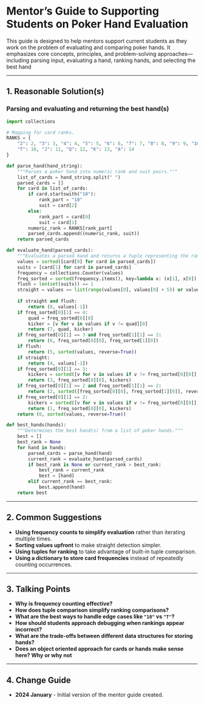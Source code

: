 # Mentor’s Guide to Supporting Students on Poker Hand Evaluation

This guide is designed to help mentors support current students as they work on the problem of evaluating and comparing poker hands. It emphasizes core concepts, principles, and problem-solving approaches—including parsing input, evaluating a hand, ranking hands, and selecting the best hand

---

## 1. Reasonable Solution(s)

### Parsing and evaluating and returning the best hand(s)

```python
import collections

# Mapping for card ranks.
RANKS = {
    "2": 2, "3": 3, "4": 4, "5": 5, "6": 6, "7": 7, "8": 8, "9": 9, "10": 10,
    "T": 10, "J": 11, "Q": 12, "K": 13, "A": 14
}

def parse_hand(hand_string):
    """Parses a poker hand into numeric rank and suit pairs."""
    list_of_cards = hand_string.split(" ")
    parsed_cards = []
    for card in list_of_cards:
        if card.startswith("10"):
            rank_part = "10"
            suit = card[2]
        else:
            rank_part = card[0]
            suit = card[1]
        numeric_rank = RANKS[rank_part]
        parsed_cards.append((numeric_rank, suit))
    return parsed_cards

def evaluate_hand(parsed_cards):
    """Evaluates a parsed hand and returns a tuple representing the rank."""
    values = sorted([card[0] for card in parsed_cards])
    suits = [card[1] for card in parsed_cards]
    frequency = collections.Counter(values)
    freq_sorted = sorted(frequency.items(), key=lambda x: (x[1], x[0]), reverse=True)
    flush = len(set(suits)) == 1
    straight = values == list(range(values[0], values[0] + 5)) or values == [2, 3, 4, 5, 14]
    
    if straight and flush:
        return (8, values[-1])
    if freq_sorted[0][1] == 4:
        quad = freq_sorted[0][0]
        kicker = [v for v in values if v != quad][0]
        return (7, quad, kicker)
    if freq_sorted[0][1] == 3 and freq_sorted[1][1] == 2:
        return (6, freq_sorted[0][0], freq_sorted[1][0])
    if flush:
        return (5, sorted(values, reverse=True))
    if straight:
        return (4, values[-1])
    if freq_sorted[0][1] == 3:
        kickers = sorted([v for v in values if v != freq_sorted[0][0]], reverse=True)
        return (3, freq_sorted[0][0], kickers)
    if freq_sorted[0][1] == 2 and freq_sorted[1][1] == 2:
        return (2, sorted([freq_sorted[0][0], freq_sorted[1][0]], reverse=True), [v for v in values if v not in [freq_sorted[0][0], freq_sorted[1][0]]][0])
    if freq_sorted[0][1] == 2:
        kickers = sorted([v for v in values if v != freq_sorted[0][0]], reverse=True)
        return (1, freq_sorted[0][0], kickers)
    return (0, sorted(values, reverse=True))

def best_hands(hands):
    """Determines the best hand(s) from a list of poker hands."""
    best = []
    best_rank = None
    for hand in hands:
        parsed_cards = parse_hand(hand)
        current_rank = evaluate_hand(parsed_cards)
        if best_rank is None or current_rank > best_rank:
            best_rank = current_rank
            best = [hand]
        elif current_rank == best_rank:
            best.append(hand)
    return best
```

---

## 2. Common Suggestions

- **Using frequency counts to simplify evaluation** rather than iterating multiple times.
- **Sorting values upfront** to make straight detection simpler.
- **Using tuples for ranking** to take advantage of built-in tuple comparison.
- **Using a dictionary to store card frequencies** instead of repeatedly counting occurrences.

---

## 3. Talking Points

- **Why is frequency counting effective?**
- **How does tuple comparison simplify ranking comparisons?**
- **What are the best ways to handle edge cases like ********************************`"10"`******************************** vs ********************************`"T"`********************************?**
- **How should students approach debugging when rankings appear incorrect?**
- **What are the trade-offs between different data structures for storing hands?**
- **Does an object oriented approach for cards or hands make sense here? Why or why not**

---

## 4. Change Guide

- **2024 January** - Initial version of the mentor guide created.

